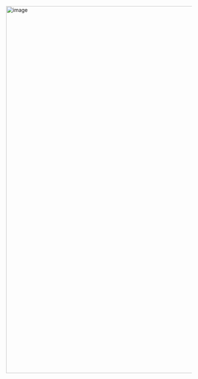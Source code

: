 <img width="1386" height="995" alt="image" src="https://github.com/user-attachments/assets/d1e87c4e-889b-4e83-a964-68f34380480a" />
